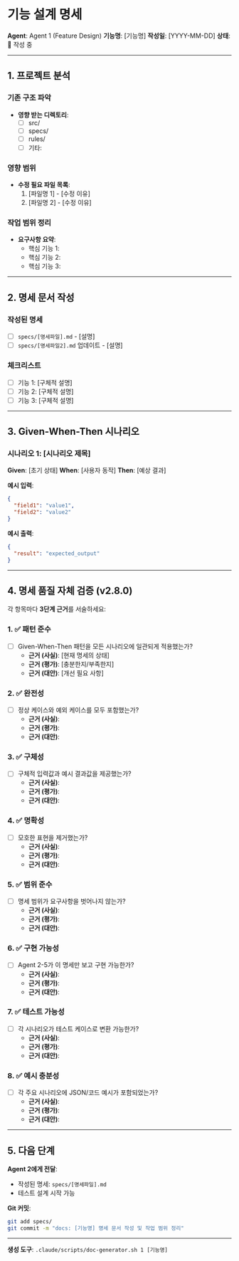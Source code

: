 # 기능 설계 명세

**Agent**: Agent 1 (Feature Design)
**기능명**: [기능명]
**작성일**: [YYYY-MM-DD]
**상태**: 🚧 작성 중

---

## 1. 프로젝트 분석

### 기존 구조 파악

- **영향 받는 디렉토리**:
  - [ ] src/
  - [ ] specs/
  - [ ] rules/
  - [ ] 기타:

### 영향 범위

- **수정 필요 파일 목록**:
  1. [파일명 1] - [수정 이유]
  2. [파일명 2] - [수정 이유]

### 작업 범위 정리

- **요구사항 요약**:
  - 핵심 기능 1:
  - 핵심 기능 2:
  - 핵심 기능 3:

---

## 2. 명세 문서 작성

### 작성된 명세

- [ ] `specs/[명세파일].md` - [설명]
- [ ] `specs/[명세파일2].md` 업데이트 - [설명]

### 체크리스트

- [ ] 기능 1: [구체적 설명]
- [ ] 기능 2: [구체적 설명]
- [ ] 기능 3: [구체적 설명]

---

## 3. Given-When-Then 시나리오

### 시나리오 1: [시나리오 제목]

**Given**: [초기 상태]
**When**: [사용자 동작]
**Then**: [예상 결과]

**예시 입력**:

```json
{
  "field1": "value1",
  "field2": "value2"
}
```

**예시 출력**:

```json
{
  "result": "expected_output"
}
```

---

## 4. 명세 품질 자체 검증 (v2.8.0)

각 항목마다 **3단계 근거**를 서술하세요:

### 1. ✅ 패턴 준수

- [ ] Given-When-Then 패턴을 모든 시나리오에 일관되게 적용했는가?
  - **근거 (사실)**: [현재 명세의 상태]
  - **근거 (평가)**: [충분한지/부족한지]
  - **근거 (대안)**: [개선 필요 사항]

### 2. ✅ 완전성

- [ ] 정상 케이스와 예외 케이스를 모두 포함했는가?
  - **근거 (사실)**:
  - **근거 (평가)**:
  - **근거 (대안)**:

### 3. ✅ 구체성

- [ ] 구체적 입력값과 예시 결과값을 제공했는가?
  - **근거 (사실)**:
  - **근거 (평가)**:
  - **근거 (대안)**:

### 4. ✅ 명확성

- [ ] 모호한 표현을 제거했는가?
  - **근거 (사실)**:
  - **근거 (평가)**:
  - **근거 (대안)**:

### 5. ✅ 범위 준수

- [ ] 명세 범위가 요구사항을 벗어나지 않는가?
  - **근거 (사실)**:
  - **근거 (평가)**:
  - **근거 (대안)**:

### 6. ✅ 구현 가능성

- [ ] Agent 2-5가 이 명세만 보고 구현 가능한가?
  - **근거 (사실)**:
  - **근거 (평가)**:
  - **근거 (대안)**:

### 7. ✅ 테스트 가능성

- [ ] 각 시나리오가 테스트 케이스로 변환 가능한가?
  - **근거 (사실)**:
  - **근거 (평가)**:
  - **근거 (대안)**:

### 8. ✅ 예시 충분성

- [ ] 각 주요 시나리오에 JSON/코드 예시가 포함되었는가?
  - **근거 (사실)**:
  - **근거 (평가)**:
  - **근거 (대안)**:

---

## 5. 다음 단계

**Agent 2에게 전달**:

- 작성된 명세: `specs/[명세파일].md`
- 테스트 설계 시작 가능

**Git 커밋**:

```bash
git add specs/
git commit -m "docs: [기능명] 명세 문서 작성 및 작업 범위 정리"
```

---

**생성 도구**: `.claude/scripts/doc-generator.sh 1 [기능명]`
